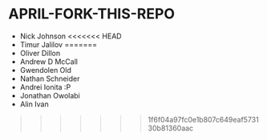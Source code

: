 # APRIL-FORK-THIS-REPO

- Nick Johnson
<<<<<<< HEAD
- Timur Jalilov
=======
- Oliver Dillon
- Andrew D McCall
- Gwendolen Old
- Nathan Schneider
- Andrei Ionita :P
- Jonathan Owolabi
- Alin Ivan
>>>>>>> 1f6f04a97fc0e1b807c649eaf573130b81360aac
